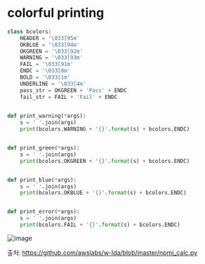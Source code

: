 # colorful printing

```python
class bcolors:
    HEADER = '\033[95m'
    OKBLUE = '\033[94m'
    OKGREEN = '\033[92m'
    WARNING = '\033[93m'
    FAIL = '\033[91m'
    ENDC = '\033[0m'
    BOLD = '\033[1m'
    UNDERLINE = '\033[4m'
    pass_str = OKGREEN + 'Pass' + ENDC
    fail_str = FAIL + 'Fail' + ENDC
    

def print_warning(*args):
    s = ' '.join(args)
    print(bcolors.WARNING + '{}'.format(s) + bcolors.ENDC)


def print_green(*args):
    s = ' '.join(args)
    print(bcolors.OKGREEN + '{}'.format(s) + bcolors.ENDC)


def print_blue(*args):
    s = ' '.join(args)
    print(bcolors.OKBLUE + '{}'.format(s) + bcolors.ENDC)


def print_error(*args):
    s = ' '.join(args)
    print(bcolors.FAIL + '{}'.format(s) + bcolors.ENDC)
```

![image](https://user-images.githubusercontent.com/37775784/81642190-d4b93b80-945d-11ea-806c-d774c9c2edee.png)


출처: https://github.com/awslabs/w-lda/blob/master/npmi_calc.py
